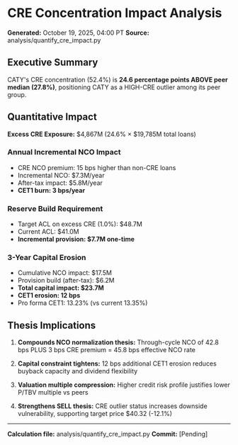 # CRE Concentration Impact Analysis
**Generated:** October 19, 2025, 04:00 PT
**Source:** analysis/quantify_cre_impact.py

## Executive Summary

CATY's CRE concentration (52.4%) is **24.6 percentage points ABOVE peer median (27.8%)**, positioning CATY as a HIGH-CRE outlier among its peer group.

## Quantitative Impact

**Excess CRE Exposure:** $4,867M (24.6% × $19,785M total loans)

### Annual Incremental NCO Impact
- CRE NCO premium: 15 bps higher than non-CRE loans
- Incremental NCO: $7.3M/year  
- After-tax impact: $5.8M/year
- **CET1 burn: 3 bps/year**

### Reserve Build Requirement
- Target ACL on excess CRE (1.0%): $48.7M
- Current ACL: $41.0M
- **Incremental provision: $7.7M one-time**

### 3-Year Capital Erosion
- Cumulative NCO impact: $17.5M
- Provision build (after-tax): $6.2M
- **Total capital impact: $23.7M**
- **CET1 erosion: 12 bps**
- Pro forma CET1: 13.23% (vs current 13.35%)

## Thesis Implications

1. **Compounds NCO normalization thesis:** Through-cycle NCO of 42.8 bps PLUS 3 bps CRE premium = 45.8 bps effective NCO rate

2. **Capital constraint tightens:** 12 bps additional CET1 erosion reduces buyback capacity and dividend flexibility

3. **Valuation multiple compression:** Higher credit risk profile justifies lower P/TBV multiple vs peers

4. **Strengthens SELL thesis:** CRE outlier status increases downside vulnerability, supporting target price $40.32 (-12.1%)

---

**Calculation file:** analysis/quantify_cre_impact.py
**Commit:** [Pending]
